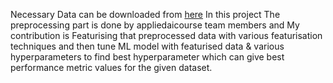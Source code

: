 Necessary Data can be downloaded from [here](https://drive.google.com/drive/folders/1DWqU-LVHm5hntP-BWk-m9xPZslWRVRUT?usp=share_link)
In this project The preprocessing part is done by appliedaicourse team members and My contribution is Featurising that preprocessed data with various featurisation techniques and then tune ML model with featurised data & various hyperparameters to find best hyperparameter which can give best performance metric values for the given dataset.

